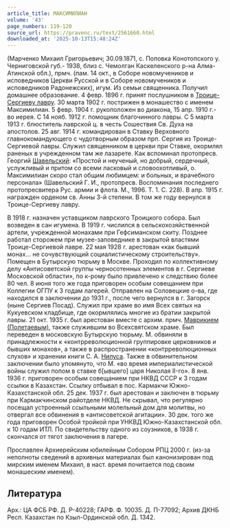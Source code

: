 ```yaml
---
article_title: МАКСИМИЛИАН
volume: '43'
page_numbers: 119-120
source_url: https://pravenc.ru/text/2561660.html
downloaded_at: '2025-10-13T15:48:24Z'
---
```


(Марченко Михаил Григорьевич; 30.09.1871, с. Поповка Конотопского у. Черниговской губ.- 1938, близ с. Чемолган Каскеленского р-на Алма-Атинской обл.), прмч. (пам. 14 окт., в Соборе новомучеников и исповедников Церкви Русской и в Соборе новомучеников и исповедников Радонежских), игум. Из семьи священника. Получил домашнее образование. 4 февр. 1896 г. принят послушником в [Троице-Сергиеву лавру](<https://pravenc.ru/text/Троице-Сергиеву лавру.html>). 30 марта 1902 г. пострижен в монашество с именем Максимилиан. 5 февр. 1904 г. рукоположен во диакона, 15 апр. 1910 г.- во иерея. С 14 нояб. 1912 г. помощник благочинного лавры. С 5 марта 1913 г. блюститель лаврской ц. в честь Сошествия Св. Духа на апостолов. 25 авг. 1914 г. командирован в Ставку Верховного главнокомандующего с чудотворным образом прп. Сергия из Троице-Сергиевой лавры. Служил священником в церкви при Ставке, окормлял раненых в учрежденном там же лазарете. Как вспоминал протопресв. Георгий [Шавельский](https://pravenc.ru/text/Шавельский.html): «Простой и неученый, но добрый, сердечный, услужливый и притом со всеми ласковый и словоохотливый, о. Максимилиан скоро стал общим любимцем: и больных, и врачебного персонала» (Шавельский Г. И., протопресв. Воспоминания последнего протопресвитера Рус. армии и флота. М., 1996. Т. 1. С. 228). В апр. 1915 г. награжден орденом св. Анны 3-й степени. В том же году вернулся в Троице-Сергиеву лавру.

В 1918 г. назначен уставщиком лаврского Троицкого собора. Был возведен в сан игумена. В 1919 г. числился в сельскохозяйственной артели, учрежденной монахами при Гефсиманском скиту. Позднее работал сторожем при музее-заповеднике в закрытой властями Троице-Сергиевой лавре. 22 мая 1928 г. арестован «как бывший монах... не сочувствующий социалистическому строительству». Помещен в Бутырскую тюрьму в Москве. Проходил по коллективному делу «Антисоветской группы черносотенных элементов в г. Сергиеве Московской области», по к-рому было привлечено к следствию более 80 чел. 8 июня того же года приговорен особым совещанием при Коллегии ОГПУ к 3 годам лагерей. Отправлен на Соловецкие о-ва, где находился в заключении до 1931 г., после чего вернулся в г. Загорск (ныне Сергиев Посад). Служил при храме во имя Всех святых на Кукуевском кладбище, где окормлялись многие из братии закрытой лавры. 21 окт. 1935 г. был арестован вместе с архим. прмч. [Маврикием (Полетаевым)](<https://pravenc.ru/text/Маврикием (Полетаевым).html>), также служившим во Всехсвятском храме. Был переведен в московскую Бутырскую тюрьму. М. обвиняли в принадлежности к «контрреволюционной группировке церковников и бывших монахов», а также в распространении «контрреволюционных слухов» и хранении книги С. А. [Нилуса](https://pravenc.ru/text/Нилуса.html). Также в обвинительном заключении было упомянуто, что М. «во время империалистической войны служил попом в ставке б[ывшего] царя Николая II-го». 8 янв. 1936 г. приговорен особым совещанием при НКВД СССР к 3 годам ссылки в Казахстан. Ссылку отбывал в пос. Кармакчи Южно-Казахстанской обл. 25 дек. 1937 г. был арестован и заключен в тюрьму при Кармакчинском райотделе НКВД. Не скрывал, что регулярно посещал устроенный ссыльными молельный дом для молитвы, но отвергал все обвинения в «антисоветской агитации». 30 дек. того же года приговорен Особой тройкой при УНКВД Южно-Казахстанской обл. к 10 годам ИТЛ. По свидетельству одного из соузников, в 1938 г. скончался от тягот заключения в лагере.

Прославлен Архиерейским юбилейным Собором РПЦ 2000 г. (из-за неполноты сведений в архивных материалах был канонизирован под мирским именем Михаил, в наст. время почитается под своим монашеским именем).

## Литература

Арх.: ЦА ФСБ РФ. Д. Р-40228; ГАРФ. Ф. 10035. Д. П-77092; Архив ДКНБ Респ. Казахстан по Кзыл-Ординской обл. Д. 1342.
